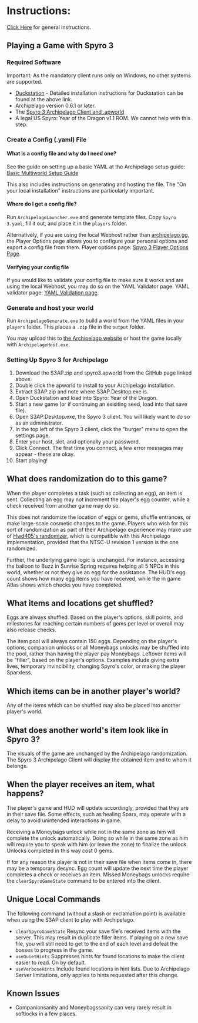 # Instructions:

[Click Here](https://github.com/ArsonAssassin/Archipelago.Core/wiki/How-to-start-playing-a-game-using-this-library) for
general instructions.

## Playing a Game with Spyro 3

### Required Software

Important: As the mandatory client runs only on Windows, no other systems are supported.

- [Duckstation](https://www.duckstation.org) - Detailed installation instructions for Duckstation can be found at the above link.
- Archipelago version 0.6.1 or later.
- The [Spyro 3 Archipelago Client and .apworld](https://github.com/ArsonAssassin/S3AP/releases)
- A legal US Spyro: Year of the Dragon v1.1 ROM.  We cannot help with this step.
### Create a Config (.yaml) File

#### What is a config file and why do I need one?

See the guide on setting up a basic YAML at the Archipelago setup guide: [Basic Multiworld Setup Guide](/tutorial/Archipelago/setup/en)

This also includes instructions on generating and hosting the file.  The "On your local installation" instructions
are particularly important.

#### Where do I get a config file?

Run `ArchipelagoLauncher.exe` and generate template files.  Copy `Spyro 3.yaml`, fill it out, and place
it in the `players` folder.

Alternatively, if you are using the local Webhost rather than [archipelago.gg](archipelago.gg), the Player Options page allows you to configure
your personal options and export a config file from them. Player options page: [Spyro 3 Player Options Page](/games/Spyro%203/player-options).

#### Verifying your config file

If you would like to validate your config file to make sure it works and are using the local Webhost,
you may do so on the YAML Validator page. YAML validator page: [YAML Validation page](/mysterycheck).

### Generate and host your world

Run `ArchipelagoGenerate.exe` to build a world from the YAML files in your `players` folder.  This places
a `.zip` file in the `output` folder.

You may upload this to [the Archipelago website](https://archipelago.gg/uploads) or host the game locally with
`ArchipelagoHost.exe`.

### Setting Up Spyro 3 for Archipelago

1. Download the S3AP.zip and spyro3.apworld from the GitHub page linked above.
2. Double click the apworld to install to your Archipelago installation.
3. Extract S3AP.zip and note where S3AP.Desktop.exe is.
4. Open Duckstation and load into Spyro: Year of the Dragon.
5. Start a new game (or if continuing an exisiting seed, load into that save file).
6. Open S3AP.Desktop.exe, the Spyro 3 client.  You will likely want to do so as an administrator.
7. In the top left of the Spyro 3 client, click the "burger" menu to open the settings page.
8. Enter your host, slot, and optionally your password.
9. Click Connect. The first time you connect, a few error messages may appear - these are okay.
10. Start playing!

## What does randomization do to this game?

When the player completes a task (such as collecting an egg), an item is sent. Collecting an egg may not increment the player's egg counter,
while a check received from another game may do so.

This does not randomize the location of eggs or gems, shuffle entrances, or make large-scale cosmetic changes to the game.
Players who wish for this sort of randomization as part of their Archipelago experience may make use of
[Hwd405's randomizer](https://archive.org/details/spyro-yotd-randomiser-v1.0.0-v1.1.1), which is compatible with
this Archipelago implementation, provided that the NTSC-U revision 1 version is the one randomized.

Further, the underlying game logic is unchanged.  For instance, accessing the balloon to Buzz in Sunrise Spring requires
helping all 5 NPCs in this world, whether or not they give an egg for the assistance.  The HUD's egg count
shows how many egg items you have received, while the in game Atlas shows which checks you have completed.

## What items and locations get shuffled?
Eggs are always shuffled.  Based on the player's options, skill points, and milestones for reaching certain numbers of gems
per level or overall may also release checks.

The item pool will always contain 150 eggs.  Depending on the player's options, companion unlocks or all Moneybags unlocks may
be shuffled into the pool, rather than having the player pay Moneybags.  Leftover items will be "filler", based on the player's
options.  Examples include giving extra lives, temporary invincibility, changing Spyro's color, or making the player Sparxless.

## Which items can be in another player's world?

Any of the items which can be shuffled may also be placed into another player's world.

## What does another world's item look like in Spyro 3?

The visuals of the game are unchanged by the Archipelago randomization.  The Spyro 3 Archipelago Client
will display the obtained item and to whom it belongs.

## When the player receives an item, what happens?

The player's game and HUD will update accordingly, provided that they are in their save file.  Some effects,
such as healing Sparx, may operate with a delay to avoid unintended interactions in game.

Receiving a Moneybags unlock while not in the same zone as him will complete the unlock automatically.
Doing so while in the same zone as him will require you to speak with him (or leave the zone) to finalize
the unlock.  Unlocks completed in this way cost 0 gems.

If for any reason the player is not in their save file when items come in, there may be a temporary desync.
Egg count will update the next time the player completes a check or receives an item.  Missed Moneybags
unlocks require the `clearSpyroGameState` command to be entered into the client.

## Unique Local Commands

The following command (without a slash or exclamation point) is available when using the S3AP client to play with Archipelago.

- `clearSpyroGameState` Resync your save file's received items with the server.  This may result in duplicate filler items.
If playing on a new save file, you will still need to get to the end of each level and defeat the bosses to progress in the game.
- `useQuietHints` Suppresses hints for found locations to make the client easier to read. On by default.
- `useVerboseHints` Include found locations in hint lists. Due to Archipelago Server limitations, only applies to hints requested after this change.

## Known Issues

- Companionsanity and Moneybagssanity can very rarely result in softlocks in a few places.
